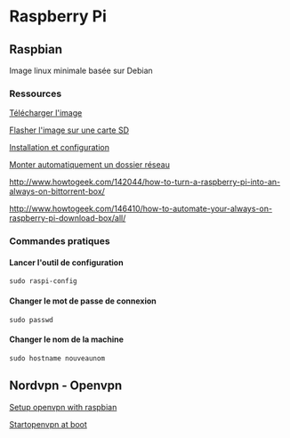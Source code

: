 # Raspberry Pi

## Raspbian
Image linux minimale basée sur Debian

### Ressources 
[Télécharger l'image](https://www.raspberrypi.org/downloads/raspbian/)

[Flasher l'image sur une carte SD](https://www.raspberrypi.org/documentation/installation/installing-images/linux.md)

[Installation et configuration](http://raspbian-france.fr/installer-raspbian-premier-demarrage-configuration/)

[Monter automatiquement un dossier réseau](http://geeks.noeit.com/mount-an-smb-network-drive-on-raspberry-pi/)

http://www.howtogeek.com/142044/how-to-turn-a-raspberry-pi-into-an-always-on-bittorrent-box/

http://www.howtogeek.com/146410/how-to-automate-your-always-on-raspberry-pi-download-box/all/

### Commandes pratiques

#### Lancer l'outil de configuration
`sudo raspi-config`

#### Changer le mot de passe de connexion
`sudo passwd`

#### Changer le nom de la machine
`sudo hostname nouveaunom`

## Nordvpn - Openvpn

[Setup openvpn with raspbian](https://nordvpn.com/fr/tutorials/raspberry-pi/openvpn/)

[Startopenvpn at boot](https://askubuntu.com/questions/464264/starting-openvpn-client-automatically-at-boot)
